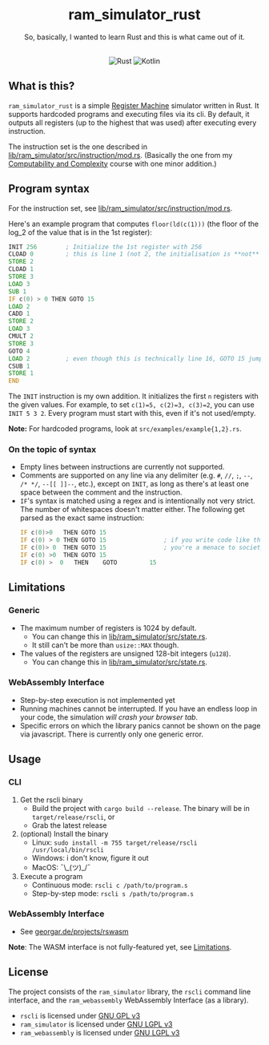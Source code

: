 <div align=center>
<h1>ram_simulator_rust</h1>
So, basically, I wanted to learn Rust and this is what came out of it.
<br>&nbsp;

![Rust](https://img.shields.io/badge/rust-%23000000.svg?style=for-the-badge&logo=rust&logoColor=white)
![Kotlin](https://img.shields.io/badge/BuK-%237F52FF.svg?style=for-the-badge&logoColor=white)

</div>

## What is this?
`ram_simulator_rust` is a simple [Register Machine](https://en.wikipedia.org/wiki/Register_machine)
simulator written in Rust. It supports hardcoded programs and executing files via its cli. By 
default, it outputs all registers (up to the highest that was used) after executing every instruction.

The instruction set is the one described in [lib/ram_simulator/src/instruction/mod.rs](lib/ram_simulator/src/instruction/mod.rs). (Basically
the one from my 
[Computability and Complexity](https://online.rwth-aachen.de/RWTHonline/pl/ui/$ctx/WBMODHB.wbShowMHBReadOnly?pKnotenNr=335994&pOrgNr=14194) course with one minor addition.)

## Program syntax

For the instruction set, see [lib/ram_simulator/src/instruction/mod.rs](lib/ram_simulator/src/instruction/mod.rs).

Here's an example program that computes `floor(ld(c(1)))` (the floor of the log_2 of the
value that is in the 1st register):

```asm
INIT 256        ; Initialize the 1st register with 256
CLOAD 0         ; this is line 1 (not 2, the initialisation is **not** counted)
STORE 2
CLOAD 1
STORE 3
LOAD 3
SUB 1
IF c(0) > 0 THEN GOTO 15
LOAD 2
CADD 1
STORE 2
LOAD 3
CMULT 2
STORE 3
GOTO 4
LOAD 2          ; even though this is technically line 16, GOTO 15 jumps here
CSUB 1
STORE 1
END
```

The `INIT` instruction is my own addition. It initializes the first `n` registers with the given values.
For example, to set `c(1)=5, c(2)=3, c(3)=2`, you can use `INIT 5 3 2`. Every program must start with this,
even if it's not used/empty.

<b>Note:</b> For hardcoded programs, look at `src/examples/example{1,2}.rs`.

### On the topic of syntax
- Empty lines between instructions are currently not supported. 
- Comments are supported on any line via any delimiter 
    (e.g. `#`, `//`, `;`, `--`, `/* */`, `--[[ ]]--`, etc.),
    except on `INIT`, as long as there's at least one space between the comment and the instruction.
- `IF`'s syntax is matched using a regex and is intentionally not very strict. The
    number of whitespaces doesn't matter either. The following get parsed as the exact same instruction:
    ```asm
    IF c(0)>0   THEN GOTO 15
    IF c(0) > 0 THEN GOTO 15                ; if you write code like this,
    IF c(0)> 0  THEN GOTO 15                ; you're a menace to society though
    IF c(0) >0  THEN GOTO 15
    IF c(0) >  0   THEN    GOTO         15
    ```

## Limitations

### Generic
- The maximum number of registers is 1024 by default.
    - You can change this in [lib/ram_simulator/src/state.rs](lib/ram_simulator/src/state.rs#L11).
    - It still can't be more than `usize::MAX` though.
- The values of the registers are unsigned 128-bit integers (`u128`).
    - You can change this in [lib/ram_simulator/src/state.rs](lib/ram_simulator/src/state.rs#L11).
    
### WebAssembly Interface
- Step-by-step execution is not implemented yet
- Running machines cannot be interrupted. If you have an endless loop in your code, the simulation 
    *will crash your browser tab*.
- Specific errors on which the library panics cannot be shown on the page via javascript. There is 
    currently only one generic error.

## Usage

### CLI
1. Get the rscli binary
    - Build the project with `cargo build --release`. The binary will be in `target/release/rscli`, or
    - Grab the latest release
2. (optional) Install the binary
    - Linux: `sudo install -m 755 target/release/rscli /usr/local/bin/rscli`
    - Windows: i don't know, figure it out
    - MacOS: ¯\\\_(ツ)\_/¯
3. Execute a program
    - Continuous mode: `rscli c /path/to/program.s`
    - Step-by-step mode: `rscli s /path/to/program.s`

### WebAssembly Interface
- See [georgar.de/projects/rswasm](https://georgar.de/projects/rswasm)

**Note**: The WASM interface is not fully-featured yet, see [Limitations](readme.md#Limitations).
   
    
## License
The project consists of the `ram_simulator` library, the `rscli` command line interface, and the
`ram_webassembly` WebAssembly Interface (as a library).
- `rscli` is licensed under [GNU GPL v3](LICENSE.md)
- `ram_simulator` is licensed under [GNU LGPL v3](lib/ram_simulator/LICENSE.md)
- `ram_webassembly` is licensed under [GNU LGPL v3](lib/ram_webassembly/LICENSE.md)
